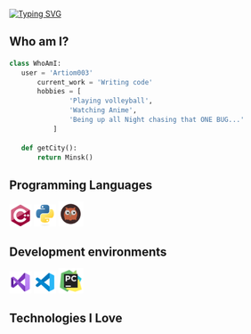 <a href="https://git.io/typing-svg"><img src="https://readme-typing-svg.demolab.com?font=Fira+Code&size=27&pause=1000&color=3196F7&vCenter=true&random=false&width=435&height=30&lines=Hi+there!" alt="Typing SVG" /></a>

 ## Who am I?
 ```python
 class WhoAmI:
 	user = 'Artiom003'
		current_work = 'Writing code'
		hobbies = [
				'Playing volleyball',
				'Watching Anime',
				'Being up all Night chasing that ONE BUG...'
			]
	
	def getCity():
		return Minsk()
 ```

## Programming Languages
<img src = 'https://github.com/Artiom003/Artiom003/blob/main/images/cpp.svg' width='40'/> <img src = 'https://github.com/Artiom003/Artiom003/blob/main/images/python.svg' height='40'/> <img src = 'https://github.com/Artiom003/Artiom003/blob/main/images/swi-prolog.svg' height='45'/>

## Development environments
<img src = 'https://github.com/Artiom003/Artiom003/blob/main/images/vs.svg' width='40'/> <img src = 'https://github.com/Artiom003/Artiom003/blob/main/images/vs-code.svg' height='40'/> <img src = 'https://github.com/Artiom003/Artiom003/blob/main/images/pycharm.svg' height='45'/>

## Technologies I Love

